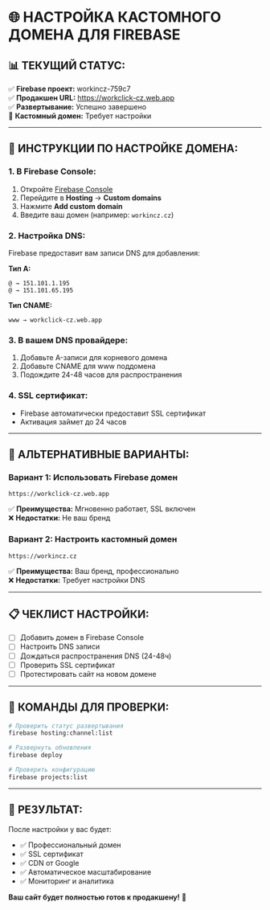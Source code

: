 # 🌐 **НАСТРОЙКА КАСТОМНОГО ДОМЕНА ДЛЯ FIREBASE**

## 📊 **ТЕКУЩИЙ СТАТУС:**

✅ **Firebase проект:** workincz-759c7  
✅ **Продакшен URL:** https://workclick-cz.web.app  
✅ **Развертывание:** Успешно завершено  
🔄 **Кастомный домен:** Требует настройки  

---

## 🎯 **ИНСТРУКЦИИ ПО НАСТРОЙКЕ ДОМЕНА:**

### **1. В Firebase Console:**
1. Откройте [Firebase Console](https://console.firebase.google.com/project/workincz-759c7)
2. Перейдите в **Hosting** → **Custom domains**
3. Нажмите **Add custom domain**
4. Введите ваш домен (например: `workincz.cz`)

### **2. Настройка DNS:**
Firebase предоставит вам записи DNS для добавления:

**Тип A:**
```
@ → 151.101.1.195
@ → 151.101.65.195
```

**Тип CNAME:**
```
www → workclick-cz.web.app
```

### **3. В вашем DNS провайдере:**
1. Добавьте A-записи для корневого домена
2. Добавьте CNAME для www поддомена
3. Подождите 24-48 часов для распространения

### **4. SSL сертификат:**
- Firebase автоматически предоставит SSL сертификат
- Активация займет до 24 часов

---

## 🚀 **АЛЬТЕРНАТИВНЫЕ ВАРИАНТЫ:**

### **Вариант 1: Использовать Firebase домен**
```
https://workclick-cz.web.app
```
✅ **Преимущества:** Мгновенно работает, SSL включен  
❌ **Недостатки:** Не ваш бренд  

### **Вариант 2: Настроить кастомный домен**
```
https://workincz.cz
```
✅ **Преимущества:** Ваш бренд, профессионально  
❌ **Недостатки:** Требует настройки DNS  

---

## 📋 **ЧЕКЛИСТ НАСТРОЙКИ:**

- [ ] Добавить домен в Firebase Console
- [ ] Настроить DNS записи
- [ ] Дождаться распространения DNS (24-48ч)
- [ ] Проверить SSL сертификат
- [ ] Протестировать сайт на новом домене

---

## 🔧 **КОМАНДЫ ДЛЯ ПРОВЕРКИ:**

```bash
# Проверить статус развертывания
firebase hosting:channel:list

# Развернуть обновления
firebase deploy

# Проверить конфигурацию
firebase projects:list
```

---

## 🎉 **РЕЗУЛЬТАТ:**

После настройки у вас будет:
- ✅ Профессиональный домен
- ✅ SSL сертификат
- ✅ CDN от Google
- ✅ Автоматическое масштабирование
- ✅ Мониторинг и аналитика

**Ваш сайт будет полностью готов к продакшену!** 🚀 